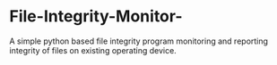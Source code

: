 # File-Integrity-Monitor-
A simple python based file integrity program monitoring and reporting integrity of files on existing operating device. 
